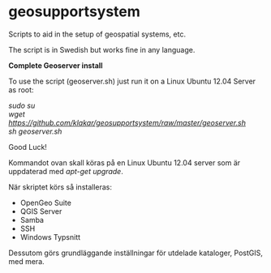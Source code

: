 geosupportsystem
================

Scripts to aid in the setup of geospatial systems, etc.

The script is in Swedish but works fine in any language.

<b>Complete Geoserver install</b>

To use the script (geoserver.sh) just run it on a Linux Ubuntu 12.04 Server as root:

<i>sudo su<br>
wget https://github.com/klakar/geosupportsystem/raw/master/geoserver.sh<br>
sh geoserver.sh</i>


Good Luck!

Kommandot ovan skall köras på en Linux Ubuntu 12.04 server som är uppdaterad med <i>apt-get upgrade</i>.

När skriptet körs så installeras:

- OpenGeo Suite
- QGIS Server
- Samba
- SSH
- Windows Typsnitt

Dessutom görs grundläggande inställningar för utdelade kataloger, PostGIS, med mera.

